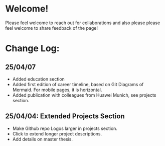# Welcome!
Please feel welcome to reach out for collaborations and also please please feel welcome to share feedback of the page!

# Change Log:

## 25/04/07
- Added education section
- Added first edition of career timeline, based on Git Diagrams of Mermaid. For mobile pages, it is horizontal.
- Added publication with colleagues from Huawei Munich, see projects section.

## 25/04/04: Extended Projects Section
- Make Github repo Logos larger in projects section.
- Click to extend longer project descriptions.
- Add details on master thesis.
